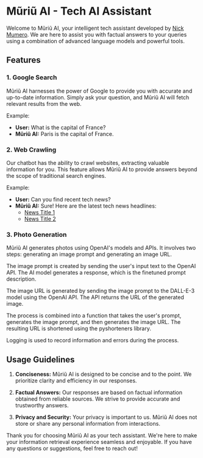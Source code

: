 # Mũriũ AI - Tech AI Assistant

Welcome to Mũriũ AI, your intelligent tech assistant developed by [Nick Mumero](https://github.com/NickDee96). We are here to assist you with factual answers to your queries using a combination of advanced language models and powerful tools.

## Features

### 1. Google Search
Mũriũ AI harnesses the power of Google to provide you with accurate and up-to-date information. Simply ask your question, and Mũriũ AI will fetch relevant results from the web.


Example:
- **User:** What is the capital of France?
- **Mũriũ AI:** Paris is the capital of France.


### 2. Web Crawling
Our chatbot has the ability to crawl websites, extracting valuable information for you. This feature allows Mũriũ AI to provide answers beyond the scope of traditional search engines.


Example:
- **User:** Can you find recent tech news?
- **Mũriũ AI:** Sure! Here are the latest tech news headlines:
  - [News Title 1](link1)
  - [News Title 2](link2)


### 3. Photo Generation
Mũriũ AI generates photos using OpenAI's models and APIs. It involves two steps: generating an image prompt and generating an image URL.

The image prompt is created by sending the user's input text to the OpenAI API. The AI model generates a response, which is the finetuned prompt description.

The image URL is generated by sending the image prompt to the DALL-E-3 model using the OpenAI API. The API returns the URL of the generated image.

The process is combined into a function that takes the user's prompt, generates the image prompt, and then generates the image URL. The resulting URL is shortened using the pyshorteners library.

Logging is used to record information and errors during the process.

## Usage Guidelines

1. **Conciseness:** Mũriũ AI is designed to be concise and to the point. We prioritize clarity and efficiency in our responses.

2. **Factual Answers:** Our responses are based on factual information obtained from reliable sources. We strive to provide accurate and trustworthy answers.

3. **Privacy and Security:** Your privacy is important to us. Mũriũ AI does not store or share any personal information from interactions.



Thank you for choosing Mũriũ AI as your tech assistant. We're here to make your information retrieval experience seamless and enjoyable. If you have any questions or suggestions, feel free to reach out!